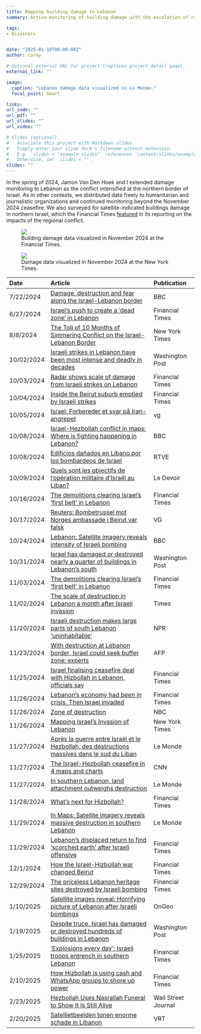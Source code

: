 ```yaml
---
title: Mapping building damage in Lebanon
summary: Active monitoring of building damage with the escalation of regional conflict.

tags:
- Disasters


date: "2025-01-10T00:00:00Z"
author: corey

# Optional external URL for project (replaces project detail page).
external_link: ""

image:
  caption: "Lebanon damage data visualized in Le Monde."
  focal_point: Smart

links:
url_code: ""
url_pdf: ""
url_slides: ""
url_video: ""

# Slides (optional).
#   Associate this project with Markdown slides.
#   Simply enter your slide deck's filename without extension.
#   E.g. `slides = "example-slides"` references `content/slides/example-slides.md`.
#   Otherwise, set `slides = ""`.
slides: ""
---
```


In the spring of 2024, Jamon Van Den Hoek and I extended damage monitoring to Lebanon as the conflict intensified at the northern border of Israel. As in other contexts, we distributed data freely to humanitarian and journalistic organizations and continued monitoring beyond the November 2024 ceasefire. We also surveyed for satellite-indicated buildings damage in northern Israel, which the Financial Times [featured](https://www.ft.com/content/b78d2ec2-382b-4389-90d9-5ca6dcdb003b) in its reporting on the impacts of the regional conflict.

<figure>
<img class="special-img-class" src="/img/lbn_damage_ft.png"/>

<figcaption>Building damage data visualized in November 2024 at the Financial Times.</figcaption>
</figure>

<figure>
<img class="special-img-class" src="/img/lbn_damage_nyt.png"/>

<figcaption>Damage data visualized in November 2024 at the New York Times.</figcaption>
</figure>



| Date       | Article                                                                                        | Publication                 |
|:-----------|:---------------------------------------------------------------------------------------------|:--------------------|
| 7/22/2024  | [Damage, destruction and fear along the Israel-Lebanon border](https://www.bbc.com/news/articles/cv2gj544x65o)                                 | BBC                 |
| 6/27/2024  | [Israel’s push to create a ‘dead zone’ in Lebanon](https://www.ft.com/content/9b4c3cab-13b6-4195-a496-555c7a1db15b)                                             | Financial Times     |
| 8/8/2024   | [The Toll of 10 Months of Simmering Conflict on the Israel-Lebanon Border](https://www.nytimes.com/interactive/2024/08/08/world/middleeast/israel-lebanon-destruction.html)                     | New York Times      |
| 10/02/2024 | [Israeli strikes in Lebanon have been most intense and deadly in decades](https://www.washingtonpost.com/world/2024/10/02/israeli-strikes-lebanon-deadliest/)                      | Washington Post     |
| 10/03/2024 | [Radar shows scale of damage from Israeli strikes on Lebanon](https://www.ft.com/content/e646b893-e793-4053-81ba-50b6fded62e8)                                  | Financial Times     |
| 10/04/2024 | [Inside the Beirut suburb emptied by Israeli strikes](https://www.ft.com/content/3862fa99-d9f2-4832-859a-91319719ec7f)                                          | Financial Times     |
| 10/05/2024 | [Israel: Forbereder et svar på Iran-angrepet](https://www.vg.no/nyheter/i/QMjVmq/israel-forbereder-et-svar-paa-iran-angrepet)                                                  | vg                  |
| 10/08/2024 | [Israel-Hezbollah conflict in maps: Where is fighting happening in Lebanon?](https://www.bbc.com/news/articles/c9vp7dg3ml1o)                   | BBC                 |
| 10/08/2024 | [Edificios dañados en Líbano por los bombardeos de Israel](https://www.rtve.es/noticias/20241008/conflicto-israel-iran-invasion-libano-directo/16278263.shtml)                                     | RTVE                |
| 10/09/2024 | [Quels sont les objectifs de l’opération militaire d’Israël au Liban?](https://www.ledevoir.com/monde/moyen-orient/821400/quels-sont-objectifs-operation-militaire-israel-liban)                         | Le Devoir           |
| 10/16/2024 | [The demolitions clearing Israel’s ‘first belt’ in Lebanon](https://www.ft.com/content/7e686cbb-8326-4464-b605-0dd9b7a46228)                                    | Financial Times     |
| 10/17/2024 | [Reuters: Bombetrussel mot Norges ambassade i Beirut var falsk](https://www.vg.no/nyheter/i/pPrjj1/israel-varsler-nye-angrep-i-libanon)                                | VG                  |
| 10/24/2024 | [Lebanon: Satellite imagery reveals intensity of Israeli bombing](https://www.bbc.com/news/articles/cvgx3zjvjg3o)                              | BBC                 |
| 10/31/2024 | [Israel has damaged or destroyed nearly a quarter of buildings in Lebanon’s south](https://www.washingtonpost.com/world/2024/10/31/israel-war-lebanon-south-destruction/)             | Washington Post     |
| 11/03/2024 | [The demolitions clearing Israel’s ‘first belt’ in Lebanon](https://www.ft.com/content/92b4a83a-c5cf-4354-93e7-645f92e74fbb)                                    | Financial Times     |
| 11/02/2024 | [The scale of destruction in Lebanon a month after Israeli invasion](https://www.thetimes.com/article/2e2ddd59-9366-4634-acc0-2e4093b28acc?shareToken=d1f67aed00230c8f3fc249a32bba00c1)                           | Times               |
| 11/20/2024 | [Israeli destruction makes large parts of south Lebanon 'uninhabitable'](https://www.npr.org/2024/11/20/nx-s1-5194454/israeli-destruction-makes-large-parts-of-south-lebanon-uninhabitable)                       | NPR                 |
| 11/23/2024 | [With destruction at Lebanon border, Israel could seek buffer zone: experts](https://www.france24.com/en/live-news/20241124-with-destruction-at-lebanon-border-israel-could-seek-buffer-zone-experts)                   | AFP                 |
| 11/25/2024 | [Israel finalising ceasefire deal with Hizbollah in Lebanon, officials say](https://www.ft.com/content/6df21354-aa14-425f-8f02-f53c9b129d5c)                    | Financial Times     |
| 11/26/2024 | [Lebanon’s economy had been in crisis. Then Israel invaded](https://www.ft.com/content/3d0177be-4227-471e-bb75-99ebcd105566)                                    | Financial Times     |
| 11/26/2024 | [Zone of destruction](https://www.nbcnews.com/specials/zone-destruction-israel-southern-lebanon-towns-idf/)                                                                          | NBC                 |
| 11/26/2024 | [Mapping Israel’s Invasion of Lebanon](https://www.nytimes.com/article/israel-lebanon-invasion-map.html?smid=nytcore-ios-share&referringSource=articleShare&sgrp=c-cb)                                                         | New York Times      |
| 11/27/2024 | [Après la guerre entre Israël et le Hezbollah, des destructions massives dans le sud du Liban](https://www.lemonde.fr/international/article/2024/11/27/la-frontiere-sud-du-liban-soumise-a-la-tactique-israelienne-de-la-terre-brulee_6417048_3210.html) | Le Monde            |
| 11/27/2024 | [The Israel-Hezbollah ceasefire in 4 maps and charts](https://www.cnn.com/2024/11/27/middleeast/visual-guide-map-israel-hezbollahs-ceasefire-intl-dg/index.html?iid=cnn-mobile-app)                                          | CNN                 |
| 11/27/2024 | [In southern Lebanon, land attachment outweighs destruction](https://www.lemonde.fr/en/international/article/2024/11/28/in-southern-lebanon-land-attachment-outweighs-destruction_6734448_4.html)                                   | Le Monde            |
| 11/28/2024 | [What’s next for Hizbollah?](https://www.ft.com/content/bd55d8eb-6353-4383-8c1d-d97819a432b9)                                                                   | Financial Times     |
| 11/29/2024 | [In Maps: Satellite imagery reveals massive destruction in southern Lebanon](https://www.lemonde.fr/en/international/article/2024/11/29/in-maps-satellite-imagery-reveals-massive-destruction-in-southern-lebanon_6734520_4.html)                   | Le Monde            |
| 11/29/2024 | [Lebanon’s displaced return to find ‘scorched earth’ after Israeli offensive](https://www.ft.com/content/80d18e3b-8a7a-4f4d-8125-fed20790bb7d)                  | Financial Times     |
| 12/1/2024  | [How the Israel-Hizbollah war changed Beirut](https://www.ft.com/content/b07407c8-3b7d-4ad6-9e20-aa0d5536aba7)                                                  | Financial Times     |
| 12/29/2024 | [The priceless Lebanon heritage sites destroyed by Israeli bombing](https://on.ft.com/40eQdeX)                                                                | Financial Times     |
| 1/10/2025  | [Satellite images reveal: Horrifying picture of Lebanon after Israeli bombings](https://ongeo-intelligence.com/blog/lebanon-satellite-bombing-destruction)                | OnGeo               |
| 1/19/2025  | [Despite truce, Israel has damaged or destroyed hundreds of buildings in Lebanon](https://www.washingtonpost.com/world/2025/01/19/lebanon-ceasefire-israel-destruction/)                                                                    | Washington Post     |
| 1/25/2025  | [‘Explosions every day’: Israeli troops entrench in southern Lebanon](https://www.ft.com/content/da19b07e-6be6-4afd-b700-12cab3899435)                          | Financial Times     |
| 2/10/2025  | [How Hizbollah is using cash and WhatsApp groups to shore up power](https://www.ft.com/content/6f67322f-bd89-4e50-873c-b8ed576cbd4d)                          | Financial Times     |
| 2/23/2025  | [Hezbollah Uses Nasrallah Funeral to Show It Is Still Alive](https://www.wsj.com/world/middle-east/hassan-nasrallah-funeral-hezbollah-c6e34a1f)                                                                        | Wall Street Journal |
| 2/20/2025  | [Satellietbeelden tonen enorme schade in Libanon](https://www.vrt.be/vrtnws/nl/embed/2025/02/19/satellietbeelden-tonen-enorme-schade-in-libanon/)                                              | VRT                 |
